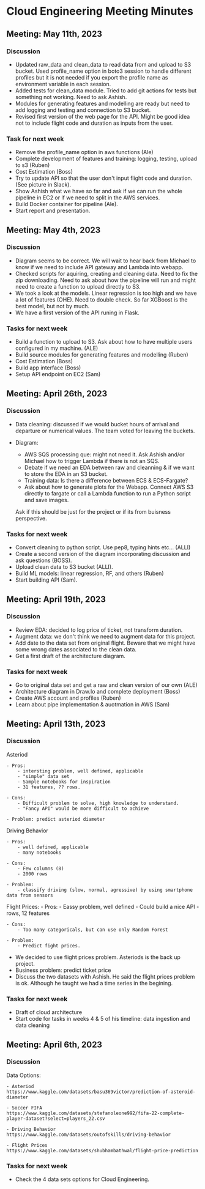 # Cloud Engineering Meeting Minutes

## Meeting: May 11th, 2023

### Discussion
- Updated raw_data and clean_data to read data from and upload to S3 bucket. Used profile_name option in boto3 session to handle different profiles but it is not needed if you export the profile name as environment variable in each session. 
- Added tests for clean_data module. Tried to add git actions for tests but something not working. Need to ask Ashish. 
- Modules for generating features and modelling are ready but need to add logging and testing and connection to S3 bucket. 
- Revised first version of the web page for the API. Might be good idea not to include flight code and duration as inputs from the user. 

### Task for next week
- Remove the profile_name option in aws functions (Ale)
- Complete development of features and training: logging, testing, upload to s3 (Ruben)
- Cost Estimation (Boss)
- Try to update API so that the user don't input flight code and duration. (See picture in Slack). 
- Show Ashish what we have so far and ask if we can run the whole pipeline in EC2 or if we need to split in the AWS services. 
- Build Docker container for pipeline (Ale).
- Start report and presentation. 


## Meeting: May 4th, 2023

### Discussion

- Diagram seems to be correct. We will wait to hear back from Michael to know if we need to include API gateway and Lambda into webapp. 
- Checked scripts for aquiring, creating and cleaning data. Need to fix the zip downloading. Need to ask about how the pipeline will run and might need to create a function to upload directly to S3. 
- We took a look at the models. Linear regression is too high and we have a lot of features (OHE). Need to double check. So far XGBoost is the best model, but not by much. 
- We have a first version of the API runing in Flask. 

### Tasks for next week 

- Build a function to upload to S3. Ask about how to have multiple users configured in my machine. (ALE)
- Build source modules for generating features and modelling (Ruben)
- Cost Estimation (Boss)
- Build app interface (Boss)
- Setup API endpoint on EC2 (Sam) 


## Meeting: April 26th, 2023

### Discussion

- Data cleaning: discussed if we would bucket hours of arrival and departure or numerical values. The team voted for leaving the buckets. 
	
- Diagram: 
	- AWS SQS processing que: might not need it. Ask Ashish and/or Michael how to trigger Lambda if there is not an SQS. 
	- Debate if we need an EDA between raw and cleanning & if we want to store the EDA in an S3 bucket. 
	- Training data: Is there a difference between ECS & ECS-Fargate? 
	- Ask about how to generate plots for the Webapp. Connect AWS S3 directly to fargate or call a Lambda function to run a Python script and save images.
	
	Ask if this should be just for the project or if its from buisness perspective. 

### Tasks for next week
- Convert cleaning to python script. Use pep8, typing hints etc... (ALLI)
- Create a second version of the diagram incorporating discussion and ask questions (BOSS). 
- Upload clean data to S3 bucket (ALLI). 
- Build ML models: linear regression, RF, and others (Ruben)
- Start building API (Sam). 


## Meeting: April 19th, 2023

### Discussion

- Review EDA: decided to log price of ticket, not transform duration.  
- Augment data: we don't think we need to augment data for this project. 
- Add date to the data set from original flight. Beware that we might have some wrong dates associated to the clean data. 
- Get a first draft of the architecture diagram. 

### Tasks for next week

- Go to original data set and get a raw and clean version of our own (ALE) 
- Architecture diagram in Draw.Io and complete deployment (Boss)
- Create AWS account and profiles (Ruben)
- Learn about pipe implementation & auotmation in AWS (Sam)

## Meeting: April 13th, 2023

### Discussion

Asteriod

	- Pros: 
		- intersting problem, well defined, applicable
		- "simple" data set
		- Sample notebooks for inspiration
		- 31 features, ?? rows.

	- Cons: 
		- Difficult problem to solve, high knowledge to understand. 
		- "Fancy API" would be more difficult to achieve

	- Problem: predict asteriod diameter


Driving Behavior 

	- Pros: 
		- well defined, applicable
		- many notebooks 

	- Cons: 
		- Few columns (8)
		- 2000 rows

	- Problem: 
		- classify driving (slow, normal, agressive) by using smartphone data from sensors 


Flight Prices: 
	- Pros:
		- Eassy problem, well defined 
		- Could build a nice API
		-  rows, 12 features

	- Cons:
		- Too many categoricals, but can use only Random Forest

	- Problem: 
		- Predict fight prices. 


- We decided to use flight prices problem. Asteriods is the back up project. 
- Business problem: predict ticket price 
- Discuss the two datasets with Ashish. He said the flight prices problem is ok. Although he taught we had a time series in the begining. 

### Tasks for next week

- Draft of cloud architecture
- Start code for tasks in weeks 4 & 5 of his timeline: data ingestion and data cleaning


## Meeting: April 6th, 2023

### Discussion

Data Options:
 
	- Asteriod 
	https://www.kaggle.com/datasets/basu369victor/prediction-of-asteroid-diameter

	- Soccer FIFA
	https://www.kaggle.com/datasets/stefanoleone992/fifa-22-complete-player-dataset?select=players_22.csv

	- Driving Behavior
	https://www.kaggle.com/datasets/outofskills/driving-behavior

	- Flight Prices
	https://www.kaggle.com/datasets/shubhambathwal/flight-price-prediction

### Tasks for next week
- Check the 4 data sets options for Cloud Engineering.


